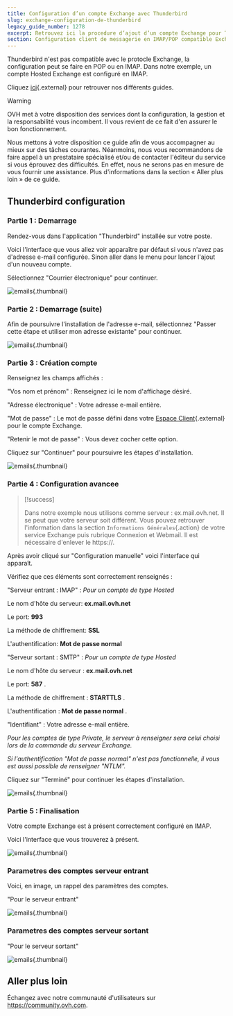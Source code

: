 ```yaml
---
title: Configuration d’un compte Exchange avec Thunderbird
slug: exchange-configuration-de-thunderbird
legacy_guide_number: 1278
excerpt: Retrouvez ici la procedure d’ajout d’un compte Exchange pour Thunderbird
section: Configuration client de messagerie en IMAP/POP compatible Exchange
---
```


Thunderbird n'est pas compatible avec le protocle Exchange, la configuration peut se faire en POP ou en IMAP. Dans notre exemple, un compte Hosted Exchange est configuré en IMAP.

Cliquez [ici](https://www.ovh.com/fr/emails/hosted-exchange/guides/){.external} pour retrouver nos différents guides.


> [!warning]
>
> OVH met à votre disposition des services dont la configuration, la gestion et la responsabilité vous incombent. Il vous revient de ce fait d'en assurer le bon fonctionnement.
> 
> Nous mettons à votre disposition ce guide afin de vous accompagner au mieux sur des tâches courantes. Néanmoins, nous vous recommandons de faire appel à un prestataire spécialisé et/ou de contacter l'éditeur du service si vous éprouvez des difficultés. En effet, nous ne serons pas en mesure de vous fournir une assistance. Plus d'informations dans la section « Aller plus loin » de ce guide.
> 

## Thunderbird configuration

### Partie 1 &#58; Demarrage
Rendez-vous dans l'application "Thunderbird" installée sur votre poste.

Voici l'interface que vous allez voir apparaître par défaut si vous n'avez pas d'adresse e-mail configurée. Sinon aller dans le menu pour lancer l'ajout d'un nouveau compte.

Sélectionnez "Courrier électronique" pour continuer.


![emails](images/1127.png){.thumbnail}


### Partie 2 &#58; Demarrage (suite)
Afin de poursuivre l'installation de l'adresse e-mail, sélectionnez "Passer cette étape et utiliser mon adresse existante" pour continuer.


![emails](images/1128.png){.thumbnail}


### Partie 3 &#58; Création compte
Renseignez les champs affichés :

"Vos nom et prénom" : Renseignez ici le nom d'affichage désiré.

"Adresse électronique" : Votre adresse e-mail entière.

"Mot de passe" : Le mot de passe défini dans votre [Espace Client](https://www.ovh.com/manager/web/login.html){.external} pour le compte Exchange.

"Retenir le mot de passe" : Vous devez cocher cette option.

Cliquez sur "Continuer" pour poursuivre les étapes d'installation.


![emails](images/1129.png){.thumbnail}


### Partie 4 &#58; Configuration avancee


> [!success]
>
> Dans notre exemple nous utilisons comme serveur : ex.mail.ovh.net. Il se peut que votre serveur soit différent.
> Vous pouvez retrouver l'information dans la section `Informations Générales`{.action}
> de votre service Exchange puis rubrique Connexion et Webmail.
> Il est nécessaire d'enlever le https://.
> 

Après avoir cliqué sur "Configuration manuelle" voici l'interface qui apparaît.

Vérifiez que ces éléments sont correctement renseignés :

"Serveur entrant : IMAP" : *Pour un compte de type Hosted*

Le nom d'hôte du serveur:  **ex.mail.ovh.net**

Le port:  **993**

La méthode de chiffrement:   **SSL**

L'authentification:  **Mot de passe normal**

"Serveur sortant : SMTP" : *Pour un compte de type Hosted*

Le nom d'hôte du serveur :  **ex.mail.ovh.net**

Le port:  **587** .

La méthode de chiffrement :  **STARTTLS** .

L'authentification :  **Mot de passe normal** .

"Identifiant" : Votre adresse e-mail entière.

*Pour les comptes de type Private, le serveur à renseigner sera celui choisi lors de la commande du serveur Exchange.*

*Si l'authentification "Mot de passe normal" n'est pas fonctionnelle, il vous est aussi possible de renseigner "NTLM".*

Cliquez sur "Terminé" pour continuer les étapes d'installation.


![emails](images/2309.png){.thumbnail}


### Partie 5 &#58; Finalisation
Votre compte Exchange est à présent correctement configuré en IMAP.

Voici l'interface que vous trouverez à présent.


![emails](images/1134.png){.thumbnail}


### Parametres des comptes serveur entrant
Voici, en image, un rappel des paramètres des comptes.

"Pour le serveur entrant"


![emails](images/1132.png){.thumbnail}


### Parametres des comptes serveur sortant
"Pour le serveur sortant"


![emails](images/1133.png){.thumbnail}

## Aller plus loin

Échangez avec notre communauté d'utilisateurs sur <https://community.ovh.com>.